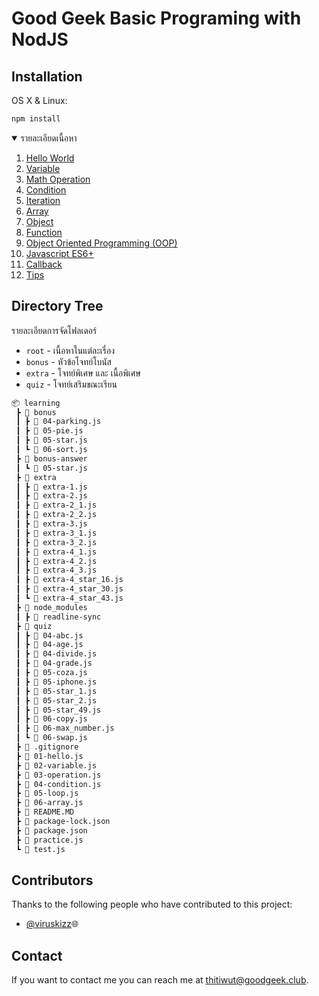 # Good Geek Basic Programing with NodJS

## Installation

OS X & Linux:

```sh
npm install
```

<!-- TABLE OF CONTENTS -->
<details open="open">
  <summary>รายละเอียดเนื้อหา</summary>
  <ol>
    <li>
        <a href="./01-hello.js"> Hello World</a>
    </li>
    <li>
        <a href="./02-variable.js">Variable</a>
    </li>
    <li>
        <a href="./03-operation.js">Math Operation</a>
    </li>
    <li><a href="./04-condition.js">Condition</a></li>
    <li><a href="./05-loop.js">Iteration</a></li>
    <li><a href="./06-array.js">Array</a></li>
    <li><a href="#">Object</a></li>
    <li><a href="#">Function</a></li>
    <li><a href="#">Object Oriented Programming (OOP)</a></li>
    <li><a href="#">Javascript ES6+</a></li>
    <li><a href="#">Callback</a></li>
    <li><a href="#">Tips</a></li>
  </ol>
</details>

## Directory Tree

รายละเอียดการจัดโฟลเดอร์
- `root`  - เนื้อหาในแต่ละเรื่อง
- `bonus` - หัวข้อโจทย์โบนัส
- `extra` - โจทย์พิเศษ และ เนื้อพิเศษ
- `quiz`  - โจทย์เสริมขณะเรียน

```bash
📦 learning
 ┣ 📂 bonus
 ┃ ┣ 📜 04-parking.js
 ┃ ┣ 📜 05-pie.js
 ┃ ┣ 📜 05-star.js
 ┃ ┗ 📜 06-sort.js
 ┣ 📂 bonus-answer
 ┃ ┗ 📜 05-star.js
 ┣ 📂 extra
 ┃ ┣ 📜 extra-1.js
 ┃ ┣ 📜 extra-2.js
 ┃ ┣ 📜 extra-2_1.js
 ┃ ┣ 📜 extra-2_2.js
 ┃ ┣ 📜 extra-3.js
 ┃ ┣ 📜 extra-3_1.js
 ┃ ┣ 📜 extra-3_2.js
 ┃ ┣ 📜 extra-4_1.js
 ┃ ┣ 📜 extra-4_2.js
 ┃ ┣ 📜 extra-4_3.js
 ┃ ┣ 📜 extra-4_star_16.js
 ┃ ┣ 📜 extra-4_star_30.js
 ┃ ┗ 📜 extra-4_star_43.js
 ┣ 📂 node_modules
 ┃ ┣ 📂 readline-sync
 ┣ 📂 quiz
 ┃ ┣ 📜 04-abc.js
 ┃ ┣ 📜 04-age.js
 ┃ ┣ 📜 04-divide.js
 ┃ ┣ 📜 04-grade.js
 ┃ ┣ 📜 05-coza.js
 ┃ ┣ 📜 05-iphone.js
 ┃ ┣ 📜 05-star_1.js
 ┃ ┣ 📜 05-star_2.js
 ┃ ┣ 📜 05-star_49.js
 ┃ ┣ 📜 06-copy.js
 ┃ ┣ 📜 06-max_number.js
 ┃ ┗ 📜 06-swap.js
 ┣ 📜 .gitignore
 ┣ 📜 01-hello.js
 ┣ 📜 02-variable.js
 ┣ 📜 03-operation.js
 ┣ 📜 04-condition.js
 ┣ 📜 05-loop.js
 ┣ 📜 06-array.js
 ┣ 📜 README.MD
 ┣ 📜 package-lock.json
 ┣ 📜 package.json
 ┣ 📜 practice.js
 ┗ 📜 test.js
```

## Contributors

Thanks to the following people who have contributed to this project:

* [@viruskizz](https://github.com/viruskizz):globe_with_meridians:

## Contact

If you want to contact me you can reach me at <thitiwut@goodgeek.club>.